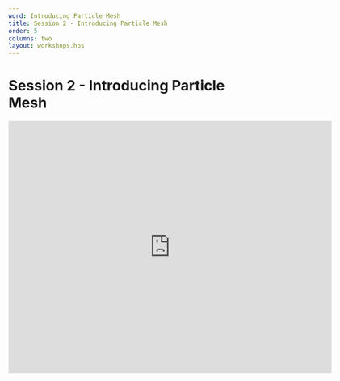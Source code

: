 ```yaml
---
word: Introducing Particle Mesh
title: Session 2 - Introducing Particle Mesh
order: 5
columns: two
layout: workshops.hbs
---
```


# Session 2 - Introducing Particle Mesh

<iframe src="https://www.icloud.com/keynote/0biQ6LxXcQQkof7gpL6zjXj5A?embed=true" width="640" height="500" class="video" frameborder="0" allowfullscreen="1" referrer="no-referrer"></iframe>
